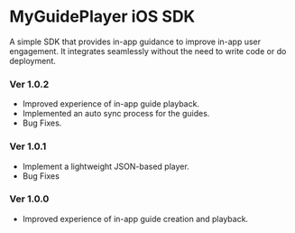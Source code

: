 
# MyGuidePlayer iOS SDK
A simple SDK that provides in-app guidance to improve in-app user engagement. It integrates seamlessly without the need to write code or do deployment. 

### Ver 1.0.2
 - Improved experience of in-app guide playback.
 - Implemented an auto sync process for the guides.
 - Bug Fixes.
 
### Ver 1.0.1
 - Implement a lightweight JSON-based player.
 - Bug Fixes
 
### Ver 1.0.0
 - Improved experience of in-app guide creation and playback.
